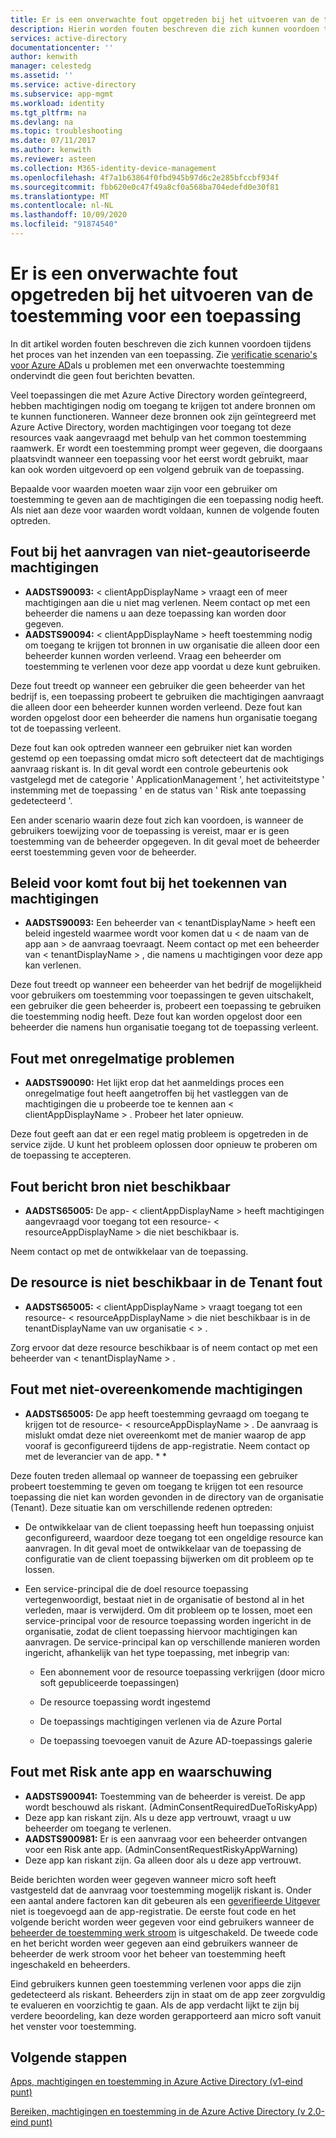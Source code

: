 ```yaml
---
title: Er is een onverwachte fout opgetreden bij het uitvoeren van de toestemming voor een toepassing | Microsoft Docs
description: Hierin worden fouten beschreven die zich kunnen voordoen tijdens het proces van het inzenden van een toepassing en wat u hierover kunt doen
services: active-directory
documentationcenter: ''
author: kenwith
manager: celestedg
ms.assetid: ''
ms.service: active-directory
ms.subservice: app-mgmt
ms.workload: identity
ms.tgt_pltfrm: na
ms.devlang: na
ms.topic: troubleshooting
ms.date: 07/11/2017
ms.author: kenwith
ms.reviewer: asteen
ms.collection: M365-identity-device-management
ms.openlocfilehash: 4f7a1b63864f0fbd945b97d6c2e285bfccbf934f
ms.sourcegitcommit: fbb620e0c47f49a8cf0a568ba704edefd0e30f81
ms.translationtype: MT
ms.contentlocale: nl-NL
ms.lasthandoff: 10/09/2020
ms.locfileid: "91874540"
---
```

# <a name="unexpected-error-when-performing-consent-to-an-application"></a>Er is een onverwachte fout opgetreden bij het uitvoeren van de toestemming voor een toepassing

In dit artikel worden fouten beschreven die zich kunnen voordoen tijdens het proces van het inzenden van een toepassing. Zie [verificatie scenario's voor Azure AD](https://docs.microsoft.com/azure/active-directory/develop/active-directory-authentication-scenarios)als u problemen met een onverwachte toestemming ondervindt die geen fout berichten bevatten.

Veel toepassingen die met Azure Active Directory worden geïntegreerd, hebben machtigingen nodig om toegang te krijgen tot andere bronnen om te kunnen functioneren. Wanneer deze bronnen ook zijn geïntegreerd met Azure Active Directory, worden machtigingen voor toegang tot deze resources vaak aangevraagd met behulp van het common toestemming raamwerk. Er wordt een toestemming prompt weer gegeven, die doorgaans plaatsvindt wanneer een toepassing voor het eerst wordt gebruikt, maar kan ook worden uitgevoerd op een volgend gebruik van de toepassing.

Bepaalde voor waarden moeten waar zijn voor een gebruiker om toestemming te geven aan de machtigingen die een toepassing nodig heeft. Als niet aan deze voor waarden wordt voldaan, kunnen de volgende fouten optreden.

## <a name="requesting-not-authorized-permissions-error"></a>Fout bij het aanvragen van niet-geautoriseerde machtigingen
* **AADSTS90093:** &lt; clientAppDisplayName &gt; vraagt een of meer machtigingen aan die u niet mag verlenen. Neem contact op met een beheerder die namens u aan deze toepassing kan worden door gegeven.
* **AADSTS90094:** &lt; clientAppDisplayName &gt; heeft toestemming nodig om toegang te krijgen tot bronnen in uw organisatie die alleen door een beheerder kunnen worden verleend. Vraag een beheerder om toestemming te verlenen voor deze app voordat u deze kunt gebruiken.

Deze fout treedt op wanneer een gebruiker die geen beheerder van het bedrijf is, een toepassing probeert te gebruiken die machtigingen aanvraagt die alleen door een beheerder kunnen worden verleend. Deze fout kan worden opgelost door een beheerder die namens hun organisatie toegang tot de toepassing verleent.

Deze fout kan ook optreden wanneer een gebruiker niet kan worden gestemd op een toepassing omdat micro soft detecteert dat de machtigings aanvraag riskant is. In dit geval wordt een controle gebeurtenis ook vastgelegd met de categorie ' ApplicationManagement ', het activiteitstype ' instemming met de toepassing ' en de status van ' Risk ante toepassing gedetecteerd '.

Een ander scenario waarin deze fout zich kan voordoen, is wanneer de gebruikers toewijzing voor de toepassing is vereist, maar er is geen toestemming van de beheerder opgegeven. In dit geval moet de beheerder eerst toestemming geven voor de beheerder.   

## <a name="policy-prevents-granting-permissions-error"></a>Beleid voor komt fout bij het toekennen van machtigingen
* **AADSTS90093:** Een beheerder van &lt; tenantDisplayName &gt; heeft een beleid ingesteld waarmee wordt voor komen dat u &lt; de naam van de app aan &gt; de aanvraag toevraagt. Neem contact op met een beheerder van &lt; tenantDisplayName &gt; , die namens u machtigingen voor deze app kan verlenen.

Deze fout treedt op wanneer een beheerder van het bedrijf de mogelijkheid voor gebruikers om toestemming voor toepassingen te geven uitschakelt, een gebruiker die geen beheerder is, probeert een toepassing te gebruiken die toestemming nodig heeft. Deze fout kan worden opgelost door een beheerder die namens hun organisatie toegang tot de toepassing verleent.

## <a name="intermittent-problem-error"></a>Fout met onregelmatige problemen
* **AADSTS90090:** Het lijkt erop dat het aanmeldings proces een onregelmatige fout heeft aangetroffen bij het vastleggen van de machtigingen die u probeerde toe te kennen aan &lt; clientAppDisplayName &gt; . Probeer het later opnieuw.

Deze fout geeft aan dat er een regel matig probleem is opgetreden in de service zijde. U kunt het probleem oplossen door opnieuw te proberen om de toepassing te accepteren.

## <a name="resource-not-available-error"></a>Fout bericht bron niet beschikbaar
* **AADSTS65005:** De app- &lt; clientAppDisplayName &gt; heeft machtigingen aangevraagd voor toegang tot een resource- &lt; resourceAppDisplayName &gt; die niet beschikbaar is. 

Neem contact op met de ontwikkelaar van de toepassing.

##  <a name="resource-not-available-in-tenant-error"></a>De resource is niet beschikbaar in de Tenant fout
* **AADSTS65005:** &lt; clientAppDisplayName &gt; vraagt toegang tot een resource- &lt; resourceAppDisplayName &gt; die niet beschikbaar is in de tenantDisplayName van uw organisatie &lt; &gt; . 

Zorg ervoor dat deze resource beschikbaar is of neem contact op met een beheerder van &lt; tenantDisplayName &gt; .

## <a name="permissions-mismatch-error"></a>Fout met niet-overeenkomende machtigingen
* **AADSTS65005:** De app heeft toestemming gevraagd om toegang te krijgen tot de resource- &lt; resourceAppDisplayName &gt; . De aanvraag is mislukt omdat deze niet overeenkomt met de manier waarop de app vooraf is geconfigureerd tijdens de app-registratie. Neem contact op met de leverancier van de app. * *

Deze fouten treden allemaal op wanneer de toepassing een gebruiker probeert toestemming te geven om toegang te krijgen tot een resource toepassing die niet kan worden gevonden in de directory van de organisatie (Tenant). Deze situatie kan om verschillende redenen optreden:

-   De ontwikkelaar van de client toepassing heeft hun toepassing onjuist geconfigureerd, waardoor deze toegang tot een ongeldige resource kan aanvragen. In dit geval moet de ontwikkelaar van de toepassing de configuratie van de client toepassing bijwerken om dit probleem op te lossen.

-   Een service-principal die de doel resource toepassing vertegenwoordigt, bestaat niet in de organisatie of bestond al in het verleden, maar is verwijderd. Om dit probleem op te lossen, moet een service-principal voor de resource toepassing worden ingericht in de organisatie, zodat de client toepassing hiervoor machtigingen kan aanvragen. De service-principal kan op verschillende manieren worden ingericht, afhankelijk van het type toepassing, met inbegrip van:

    -   Een abonnement voor de resource toepassing verkrijgen (door micro soft gepubliceerde toepassingen)

    -   De resource toepassing wordt ingestemd

    -   De toepassings machtigingen verlenen via de Azure Portal

    -   De toepassing toevoegen vanuit de Azure AD-toepassings galerie

## <a name="risky-app-error-and-warning"></a>Fout met Risk ante app en waarschuwing
* **AADSTS900941:** Toestemming van de beheerder is vereist. De app wordt beschouwd als riskant. (AdminConsentRequiredDueToRiskyApp)
* Deze app kan riskant zijn. Als u deze app vertrouwt, vraagt u uw beheerder om toegang te verlenen.
* **AADSTS900981:** Er is een aanvraag voor een beheerder ontvangen voor een Risk ante app. (AdminConsentRequestRiskyAppWarning)
* Deze app kan riskant zijn. Ga alleen door als u deze app vertrouwt.

Beide berichten worden weer gegeven wanneer micro soft heeft vastgesteld dat de aanvraag voor toestemming mogelijk riskant is. Onder een aantal andere factoren kan dit gebeuren als een [geverifieerde Uitgever](../develop/publisher-verification-overview.md) niet is toegevoegd aan de app-registratie. De eerste fout code en het volgende bericht worden weer gegeven voor eind gebruikers wanneer de [beheerder de toestemming werk stroom](configure-admin-consent-workflow.md) is uitgeschakeld. De tweede code en het bericht worden weer gegeven aan eind gebruikers wanneer de beheerder de werk stroom voor het beheer van toestemming heeft ingeschakeld en beheerders. 

Eind gebruikers kunnen geen toestemming verlenen voor apps die zijn gedetecteerd als riskant. Beheerders zijn in staat om de app zeer zorgvuldig te evalueren en voorzichtig te gaan. Als de app verdacht lijkt te zijn bij verdere beoordeling, kan deze worden gerapporteerd aan micro soft vanuit het venster voor toestemming. 

## <a name="next-steps"></a>Volgende stappen 

[Apps, machtigingen en toestemming in Azure Active Directory (v1-eind punt)](https://docs.microsoft.com/azure/active-directory/active-directory-apps-permissions-consent)<br>

[Bereiken, machtigingen en toestemming in de Azure Active Directory (v 2.0-eind punt)](https://docs.microsoft.com/azure/active-directory/develop/active-directory-v2-scopes)


